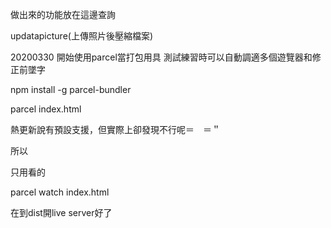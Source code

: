做出來的功能放在這邊查詢

updatapicture(上傳照片後壓縮檔案)

20200330 開始使用parcel當打包用具 測試練習時可以自動調適多個遊覽器和修正前墜字

npm install -g parcel-bundler

parcel index.html

熱更新說有預設支援，但實際上卻發現不行呢＝　＝＂

所以

只用看的

parcel watch index.html

在到dist開live server好了
